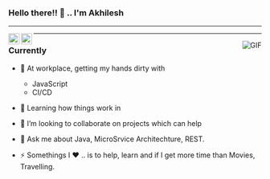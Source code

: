 ### Hello there!! 👋 .. I'm Akhilesh

--- 
<a href="https://twitter.com/agarwal_aries">
  <img align="left" alt="Akhilesh's Twitter" width="22px" src="https://cdn.jsdelivr.net/npm/simple-icons@v3/icons/twitter.svg" />
</a>
<a href="https://www.linkedin.com/in/akhilesh-agarwal-03435635/">
  <img align="left" alt="Akhilesh's Linkdein" width="22px" src="https://cdn.jsdelivr.net/npm/simple-icons@v3/icons/linkedin.svg" />
</a>

---
<img align="right" alt="GIF" src="https://media.giphy.com/media/D1i1ZNUp2jVpC/giphy.gif" />

### Currently

- 🔭 At workplace, getting my hands dirty with 
  - JavaScript 
  - CI/CD
  
- 🌱 Learning how things work in 
- 👯 I’m looking to collaborate on projects which can help
- 💬 Ask me about Java, MicroSrvice Architechture, REST.
- ⚡ Somethings I :heart: ..  is to help, learn and if I get more time than Movies, Travelling.

